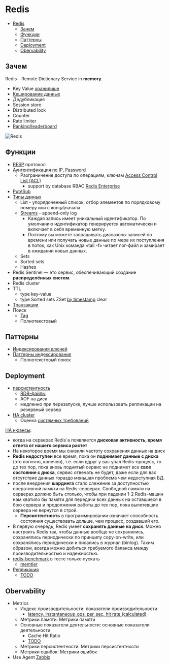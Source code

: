 # Redis

- [Redis](#redis)
	- [Зачем](#зачем)
	- [Функции](#функции)
	- [Паттерны](#паттерны)
	- [Deployment](#deployment)
	- [Obervability](#obervability)

## Зачем

Redis - Remote Dictionary Service in __memory__.

- Key Value [хранилище](store.md)
- [Кеширование данных](../arch/ability/performance.md)
- Дедубликация
- Session store
- Distributed lock
- Counter
- Rate limiter
- [Ranking/leaderboard](https://www.youtube.com/watch?v=a4yX7RUgTxI&ab_channel=ByteByteGo)

 ![Redis](https://substackcdn.com/image/fetch/w_848,c_limit,f_webp,q_auto:good,fl_progressive:steep/https%3A%2F%2Fbucketeer-e05bbc84-baa3-437e-9518-adb32be77984.s3.amazonaws.com%2Fpublic%2Fimages%2F0205d074-5f42-402b-b150-99027cb4fc38_800x1114.jpeg)

## Функции

- [RESP](https://redis.io/docs/reference/protocol-spec/) протокол
- [Аунтентификация по IP, Password](https://netpoint-dc.com/blog/redis-security/)
  - Разграничение доступа по операциям, ключам [Access Control List (ACL)](https://redis.io/docs/management/security/acl/)
  	- support by database RBAC [Redis Enterprise](https://fcerbell.github.io//HowtomanageRBACsecuritywithACLandRole/)
- [Pub\Sub](https://habr.com/ru/post/456270/)
- [Типы данных](https://redis.io/docs/data-types/)
	- List - упорядоченный список, отбор элементов по порядковому номеру или с конца\начала
	- [Streams](https://habr.com/ru/post/456270/) - append-only log
      - Каждая запись имеет уникальный идентификатор. По умолчанию идентификатор генерируется автоматически и включает в себя временную метку.
      - Поэтому вы можете запрашивать диапазоны записей по времени или получать новые данные по мере их поступления в поток, как Unix команда «tail -f» читает лог-файл и замирает в ожидании новых данных.
	- Sets
	- Sorted sets
	- Hashes
- Redis Sentinel — это сервис, обеспечивающий создание __распределённых систем__.
- Redis cluster
- TTL 
	- type key-value
	- type Sorted sets ZSet [by timestamp](https://stackoverflow.com/questions/74583970/can-redis-cache-store-the-time-to-live-ttl-for-each-items-in-a-list) clear
- [Транзакции](https://habr.com/ru/post/204354/)
- Поиск
	- [Tag](https://redis.io/docs/stack/search/reference/tags/)
	- Полнотекстовый

## Паттерны

- [Индексирования ключей](https://habr.com/ru/post/485672/)
- [Паттерны индексирования](https://habr.com/ru/post/485672/)
	- Полнотекстовый поиск

## Deployment

- [персистентность](https://redis.io/docs/management/persistence/)
	- [RDB-файлы](https://habr.com/ru/company/wunderfund/blog/685894/)
	- AOF на диск
	- медленно при перезапуске, лучше использовать репликации на резервный сервер
- [HA cluster](https://redis.io/docs/management/scaling/)
	- Оценка [системных требований](https://redis.com/modules/redis-search/redisearch-sizing-calculator/)

[HA нюансы](http://eax.me/redis/):

- когда на серверах Redis`а появляется __дисковая активность, время ответа от нашего сервиса растет__
- На некоторое время мы снизили частоту сохранения данных на диск
- __Redis недоступен__ все время, пока он __поднимает данные с диска__ (это логично, конечно), т.е. если вдруг у вас упал Redis-процесс, то до тех пор, пока вновь поднятый сервис не поднимет все __свое состояние с диска__, сервис отвечать не будет, даже если для вас отсутствие данных гораздо меньшая проблема чем недоступная БД.
- после внедрения __шардинга__ стало слежение за доступностью оперативной памяти на Redis-серверах. Свободной памяти на серверах должно быть столько, чтобы при падении 1-2 Redis-машин нам хватило бы памяти для передачи всех данных на оставшиеся в бою сервера и продолжения работы до тех пор, пока вылетевшие сервера не вернутся в строй.
	- __Персистентность__ в программировании означает способность состояния существовать дольше, чем процесс, создавший его.
- В первую очередь, Redis умеет __сохранять данные на диск__. Можно настроить Redis так, чтобы данные вообще не сохранялись, сохранялись периодически по принципу copy-on-write, или сохранялись периодически и писались в журнал (binlog). Таким образом, всегда можно добиться требуемого баланса между производительностью и надежностью.
- [redis-benchmark](https://redis.io/docs/management/optimization/benchmarks/) в тесте только пускать
	- [memtier](https://www.8host.com/blog/analiz-proizvoditelnosti-servera-redis-na-ubuntu-18-04/)
- [Репликация](https://habr.com/ru/company/wunderfund/blog/685894/)
	- [TODO](https://cloud.github.com/downloads/kondratovich/the-little-redis-book/redis-ru.pdf)

## Obervability

- Metrics
	- Индекс производительности: показатели производительности
		- [latency, instantaneous_ops_per_sec, hit rate (calculated)](https://russianblogs.com/article/7125451930/)
	- Метрики памяти: Метрики памяти
	- Основные показатели деятельности: основные показатели деятельности
		- Cache Hit Ratio
		- [TODO](https://scalegrid.io/blog/6-crucial-redis-monitoring-metrics/)
	- Метрики персистентности: Метрики персистентности
	- Метрики ошибок: Метрики ошибок	
- Use Agent [Zabbix](https://habr.com/ru/company/first/blog/687916/)
